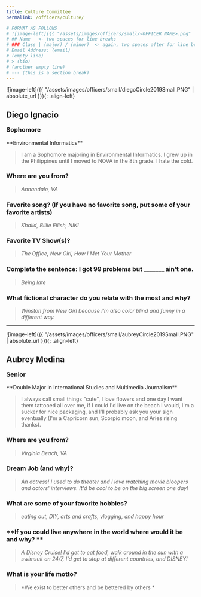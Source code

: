 ```yaml
---
title: Culture Committee
permalink: /officers/culture/

# FORMAT AS FOLLOWS
# ![image-left]({{ "/assets/images/officers/small/<OFFICER NAME>.png" | absolute_url }}){: .align-left}
# ## Name   <- two spaces for line breaks
# ### Class | (major) / (minor)  <- again, two spaces after for line breaks
# Email Address: (email)
# (empty line)
# > (bio)
# (another empty line)
# --- (this is a section break)
---
```


![image-left]({{ "/assets/images/officers/small/diegoCircle2019Small.PNG" | absolute_url }}){: .align-left}
## Diego Ignacio
<p style="margin-bottom: 0.45em; padding: 0">
<a href="https://www.instagram.com/diego.ignacio22/_" style="margin: 0; padding: 0"><i class="fa fa-2x fa-fw fa-instagram" style="color: #494e48"></i></a>
<a href="mailto:diegoi@vt.edu" style="margin: 0; padding: 0"><i class="fa fa-2x fa-fw fa-envelope" style="color: #494e48"></i></a></p>
<h3 style="margin-top: 0">Sophomore</h3>
**Environmental Informatics**  

> I am a Sophomore majoring in Environmental Informatics. I grew up in the Philippines until I moved to NOVA in the 8th grade. I hate the cold.

### **Where are you from?**
> *Annandale, VA*

### **Favorite song? (If you have no favorite song, put some of your favorite artists)**

> *Khalid, Billie Eilish, NIKI*

### **Favorite TV Show(s)?**

> *The Office, New Girl, How I Met Your Mother*

### **Complete the sentence: I got 99 problems but _______ ain't one.**

> *Being late*

### **What fictional character do you relate with the most and why?**

> *Winston from New Girl because I’m also color blind and funny in a different way.*

---

![image-left]({{ "/assets/images/officers/small/aubreyCircle2019Small.PNG" | absolute_url }}){: .align-left}
## Aubrey Medina
<p style="margin-bottom: 0.45em; padding: 0"><a href="https://www.instagram.com/aubreykadaubrey/" style="margin: 0; padding: 0"><i class="fa fa-2x fa-fw fa-instagram" style="color: #494e48"></i></a>
<a href="https://twitter.com/AubreyKadaubrey" style="color: #494e48"><i class="fa fa-2x fa-fw fa-twitter"></i></a>
<a href="mailto:aubreym@vt.edu" style="margin: 0; padding: 0"><i class="fa fa-2x fa-fw fa-envelope" style="color: #494e48"></i></a></p>
<h3 style="margin-top: 0">Senior</h3>
**Double Major in International Studies and Multimedia Journalism**

>I always call small things "cute", I love flowers and one day I want them tattooed all over me, if I could I'd live on the beach I would, I'm a sucker for nice packaging, and I'll probably ask you your sign eventually (I'm a Capricorn sun, Scorpio moon, and Aries rising thanks).

### **Where are you from?**
> *Virginia Beach, VA*

### **Dream Job (and why)?**

> *An actress! I used to do theater and I love watching movie bloopers and actors' interviews. It'd be cool to be on the big screen one day!*

### **What are some of your favorite hobbies?**

> *eating out, DIY, arts and crafts, vlogging, and happy hour*

### **If you could live anywhere in the world where would it be and why? **

> *A Disney Cruise! I'd get to eat food, walk around in the sun with a swimsuit on 24/7, I'd get to stop at different countries, and DISNEY!*

### **What is your life motto?**

> *We exist to better others and be bettered by others *
